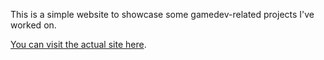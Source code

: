This is a simple website to showcase some gamedev-related projects I've worked on.

[You can visit the actual site here](https://anzellotti.github.io/).
